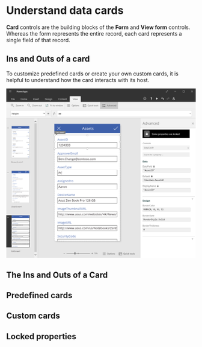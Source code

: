 <properties
	pageTitle="Understand data cards | Microsoft PowerApps"
	description="Use form cards to collect and display information from a data source."
	services=""
	suite="powerapps"
	documentationCenter="na"
	authors="gregli-msft"
	manager="erikre"
	editor=""
	tags=""/>

<tags
   ms.service="powerapps"
   ms.devlang="na"
   ms.topic="article"
   ms.tgt_pltfrm="na"
   ms.workload="na"
   ms.date="04/08/2015"
   ms.author="gregli"/>

# Understand data cards #

**Card** controls are the building blocks of the **Form** and **View form** controls.  Whereas the form represents the entire record, each card represents a single field of that record.

## Ins and Outs of a card ##

To customize predefined cards or create your own custom cards, it is helpful to understand how the card interacts with its host.

![Types of form](./media/working-with-cards/locked-advanced-view.png)
 
## The Ins and Outs of a Card ##

## Predefined cards ##

## Custom cards ##

## Locked properties ##




